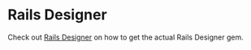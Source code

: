 # Rails Designer

Check out [Rails Designer](https://railsdesigner.com/docs/start/) on how to get the actual Rails Designer gem.
